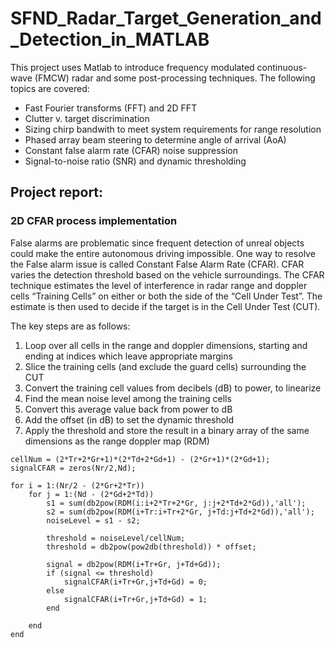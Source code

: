 # SFND_Radar_Target_Generation_and_Detection_in_MATLAB

This project uses Matlab to introduce frequency modulated continuous-wave (FMCW) radar and some post-processing techniques. 
The following topics are covered:

- Fast Fourier transforms (FFT) and 2D FFT
- Clutter v. target discrimination
- Sizing chirp bandwith to meet system requirements for range resolution
- Phased array beam steering to determine angle of arrival (AoA)
- Constant false alarm rate (CFAR) noise suppression
- Signal-to-noise ratio (SNR) and dynamic thresholding

## Project report:

### 2D CFAR process implementation

False alarms are problematic since frequent detection of unreal objects could make the entire autonomous driving impossible. One way to resolve the False alarm issue is called Constant False Alarm Rate (CFAR). CFAR varies the detection threshold based on the vehicle surroundings. The CFAR technique estimates the level of interference in radar range and doppler cells “Training Cells” on either or both the side of the “Cell Under Test”. The estimate is then used to decide if the target is in the Cell Under Test (CUT).

The key steps are as follows:
1. Loop over all cells in the range and doppler dimensions, starting and ending at indices which leave appropriate margins
2. Slice the training cells (and exclude the guard cells) surrounding the CUT
3. Convert the training cell values from decibels (dB) to power, to linearize
4. Find the mean noise level among the training cells
5. Convert this average value back from power to dB
6. Add the offset (in dB) to set the dynamic threshold
7. Apply the threshold and store the result in a binary array of the same dimensions as the range doppler map (RDM)

```
cellNum = (2*Tr+2*Gr+1)*(2*Td+2*Gd+1) - (2*Gr+1)*(2*Gd+1);
signalCFAR = zeros(Nr/2,Nd);

for i = 1:(Nr/2 - (2*Gr+2*Tr))
    for j = 1:(Nd - (2*Gd+2*Td))
        s1 = sum(db2pow(RDM(i:i+2*Tr+2*Gr, j:j+2*Td+2*Gd)),'all');
        s2 = sum(db2pow(RDM(i+Tr:i+Tr+2*Gr, j+Td:j+Td+2*Gd)),'all');    
        noiseLevel = s1 - s2;
        
        threshold = noiseLevel/cellNum;      
        threshold = db2pow(pow2db(threshold)) * offset;

        signal = db2pow(RDM(i+Tr+Gr, j+Td+Gd));
        if (signal <= threshold)
            signalCFAR(i+Tr+Gr,j+Td+Gd) = 0;
        else 
            signalCFAR(i+Tr+Gr,j+Td+Gd) = 1;
        end

    end
end
```
